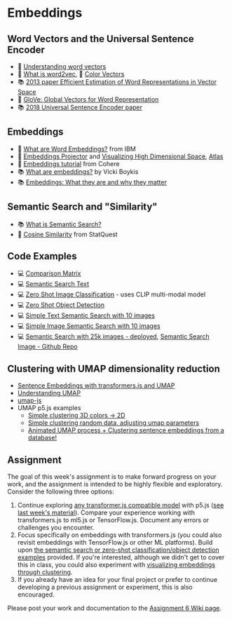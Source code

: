 # Embeddings

## Word Vectors and the Universal Sentence Encoder

- 📝 [Understanding word vectors](https://gist.github.com/aparrish/2f562e3737544cf29aaf1af30362f469)
- 🚂 [What is word2vec](https://youtu.be/LSS_bos_TPI), 🚂 [Color Vectors](https://youtu.be/mI23bDF0VRI)
- 📚 [2013 paper Efficient Estimation of Word Representations in Vector Space](https://arxiv.org/abs/1301.3781)
- 🔢 [GloVe: Global Vectors for Word Representation](https://nlp.stanford.edu/projects/glove/)
- 📚 [2018 Universal Sentence Encoder paper](https://arxiv.org/abs/1803.11175)

## Embeddings

- 🎥 [What are Word Embeddings?](https://www.youtube.com/watch?v=wgfSDrqYMJ4) from IBM
- 🎨 [Embeddings Projector](https://projector.tensorflow.org/) and [Visualizing High Dimensional Space](https://youtu.be/wvsE8jm1GzE), [Atlas](https://atlas.nomic.ai/)
- 📝 [Embeddings tutorial](https://docs.cohere.com/docs/text-embeddings) from Cohere
- 📚 [What are embeddings?](https://vickiboykis.com/what_are_embeddings/) by Vicki Boykis
- 📚 [Embeddings: What they are and why they matter](https://simonwillison.net/2023/Oct/23/embeddings/)

## Semantic Search and "Similarity"

- 📚 [What is Semantic Search?](https://cohere.com/llmu/what-is-semantic-search)
- 🎥 [Cosine Similarity](https://youtu.be/e9U0QAFbfLI) from StatQuest

## Code Examples

- 💻 [Comparison Matrix](https://editor.p5js.org/ml_4_cc/sketches/QT7LqyzoE)
- 💻 [Semantic Search Text](https://editor.p5js.org/ml_4_cc/sketches/MhXel085k)
- 💻 [Zero Shot Image Classification](https://editor.p5js.org/ml_4_cc/sketches/DbNwvgglU) - uses CLIP multi-modal model
- 💻 [Zero Shot Object Detection](https://editor.p5js.org/ml_4_cc/sketches/Pwp6TtHGT)
- 💻 [Simple Text Semantic Search with 10 images](https://editor.p5js.org/ml_4_cc/sketches/s_u_1-udh)
- 💻 [Simple Image Semantic Search with 10 images](https://editor.p5js.org/ml_4_cc/sketches/CWE6Ox_jd)
- 💻 [Semantic Search with 25k images - deployed](https://sem-search-tfjs.netlify.app/), [Semantic Search Image - Github Repo](https://github.com/shiffman/Semantic-Search-Images)

## Clustering with UMAP dimensionality reduction

- [Sentence Embeddings with transformers.js and UMAP](https://thecodingtrain.com/tracks/livestreams/livestreams/sentence-embeddings/clustering-sentence-embeddings)
- [Understanding UMAP](https://pair-code.github.io/understanding-umap/)
- [umap-js](https://github.com/PAIR-code/umap-js)
- UMAP p5.js examples
  - [Simple clustering 3D colors -> 2D](https://editor.p5js.org/ml_4_cc/sketches/ggF_2InLiL)
  - [Simple clustering random data, adjusting umap parameters](https://editor.p5js.org/ml_4_cc/sketches/EENH_ADmE)
  - [Animated UMAP process + Clustering sentence embeddings from a database!](https://editor.p5js.org/a2zitp/sketches/p63QTp0Sd)

## Assignment

The goal of this week's assignment is to make forward progress on your work, and the assignment is intended to be highly flexible and exploratory. Consider the following three options:

1. Continue exploring [any transformer.js compatible model](https://huggingface.co/models?library=transformers.js&sort=trending) with p5.js ([see last week's material](https://github.com/shiffman/ML-for-Creative-Coding/tree/main/08-transformers-js)). Compare your experience working with transformers.js to ml5.js or TensorFlow.js. Document any errors or challenges you encounter.
2. Focus specifically on embeddings with transformers.js (you could also revisit embeddings with TensorFlow.js or other ML platforms). Build upon [the semantic search or zero-shot classification/object detection examples](#code-examples) provided. If you're interested, although we didn't get to cover this in class, you could also experiment with [visualizing embeddings through clustering](#clustering-with-umap-dimensionality-reduction).
3. If you already have an idea for your final project or prefer to continue developing a previous assignment or experiment, this is also encouraged.

Please post your work and documentation to the [Assignment 6 Wiki page](https://github.com/shiffman/ML-for-Creative-Coding/wiki/Assignment-6).

